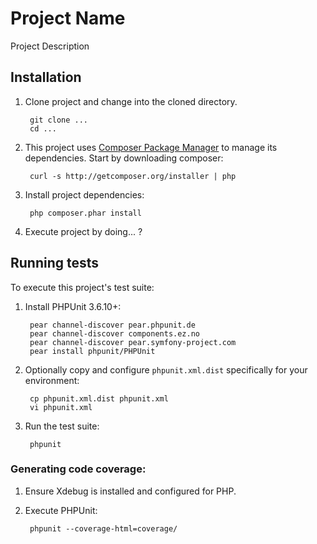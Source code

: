 # Project Name

Project Description

## Installation

1. Clone project and change into the cloned directory.

        git clone ...
        cd ...

2. This project uses [Composer Package Manager](http://getcomposer.org/) to
manage its dependencies. Start by downloading composer:

        curl -s http://getcomposer.org/installer | php

3. Install project dependencies:

        php composer.phar install

4. Execute project by doing... ?

## Running tests

To execute this project's test suite:

1. Install PHPUnit 3.6.10+:

        pear channel-discover pear.phpunit.de
        pear channel-discover components.ez.no
        pear channel-discover pear.symfony-project.com
        pear install phpunit/PHPUnit

2. Optionally copy and configure `phpunit.xml.dist` specifically for your
environment:

        cp phpunit.xml.dist phpunit.xml
        vi phpunit.xml

3. Run the test suite:

        phpunit

### Generating code coverage:

1. Ensure Xdebug is installed and configured for PHP.
2. Execute PHPUnit:

        phpunit --coverage-html=coverage/

